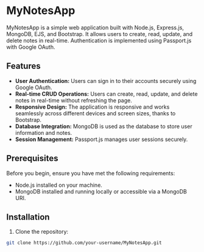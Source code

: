 # MyNotesApp

MyNotesApp is a simple web application built with Node.js, Express.js, MongoDB, EJS, and Bootstrap. It allows users to create, read, update, and delete notes in real-time. Authentication is implemented using Passport.js with Google OAuth.

## Features

- **User Authentication:** Users can sign in to their accounts securely using Google OAuth.
- **Real-time CRUD Operations:** Users can create, read, update, and delete notes in real-time without refreshing the page.
- **Responsive Design:** The application is responsive and works seamlessly across different devices and screen sizes, thanks to Bootstrap.
- **Database Integration:** MongoDB is used as the database to store user information and notes.
- **Session Management:** Passport.js manages user sessions securely.

## Prerequisites

Before you begin, ensure you have met the following requirements:

- Node.js installed on your machine.
- MongoDB installed and running locally or accessible via a MongoDB URI.

## Installation

1. Clone the repository:

```bash
git clone https://github.com/your-username/MyNotesApp.git
